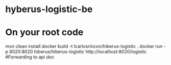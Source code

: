 # hyberus-logistic-be
# On your root code
mvn clean install
docker build -t lcarlosrincon/hiberus-logistic .
docker run -p 8020:8020 hiberus/hiberus-logistic
http://localhost:8020/logistic
#Forwarding to api doc
